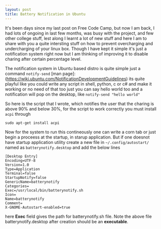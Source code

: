```yaml
---
layout: post
title: Battery Notification in Ubuntu
---
```


It's been days since my last post on Free Code Camp, but now I am back, I had lots of ongoing in last few months, was busy with the project, and few other college stuff, lest along I learnt a lot of new stuff and here I am to share with you a quite intersting stuff on how to prevent overcharging and undercharging of your linux box. Though I have kept it simple it's just a notification system right now but I am thinking of improving it to disable charing after certain percentage level.

The notification system in Ubuntu based distro is quite simple just a command `notify-send`  [man page]:(https://wiki.ubuntu.com/NotificationDevelopmentGuidelines) its quite playful like you could write any script in shell, python, c or c# and make it working or no need of that too just you can say hello world too and a notification will pop on the desktop, like `notify-send "hello world"`

So here is the script that I wrote, which notifies the user that the charing is above 90% and below 30%, for the script to work correctly you must install `acpi` through

  `sudo apt-get install acpi`
  
<script src="https://gist.github.com/neerajvashistha/28351ddd07c9cc9761a0bacb03bc933d.js"></script>

Now for the system to run this contineously one can write a corn tab or just begin a proceess at the startup, in starup application. But if one doesnot have startup application utility create a new file in `~/.config/autostart/` named as `batterynotify.desktop` and add the below lines

```
[Desktop Entry]
Encoding=UTF-8
Version=1.0
Type=Application
Terminal=false
StartupNotify=false
GenericName=batterynotify
Categories=
Exec=/usr/local/bin/batterynotify.sh
Icon=
Name=batterynotify
Comment=
X-GNOME-Autostart-enabled=true

```
here <b>Exec</b> field gives the path for batterynotify.sh file. Note the above file batterynotify.desktop after creation should be an <b>executable</b>.
